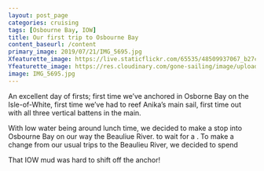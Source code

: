 ```yaml
---
layout: post_page
categories: cruising
tags: [Osbourne Bay, IOW]
title: Our first trip to Osbourne Bay
content_baseurl: /content
primary_image: 2019/07/21/IMG_5695.jpg
Xfeaturette_image: https://live.staticflickr.com/65535/48509937067_b27c1d7a8b_d.jpg
Yfeaturette_image: https://res.cloudinary.com/gone-sailing/image/upload/ar_1:1,c_lfill,g_auto,q_auto,w_500/v1565598667/IMG_5695_woresq.jpg
image: IMG_5695.jpg
---
```

An excellent day of firsts; first time we’ve anchored in Osborne Bay on the Isle-of-White, first time we’ve had to reef Anika’s main sail, first time out with all three vertical battens in the main. 

With low water being around lunch time, we decided to make a stop into Osbourne Bay on our way the Beauliue River.  to wait for a . To make a change from our usual trips to the Beaulieu River, we decided to spend

That IOW mud was hard to shift off the anchor! 


